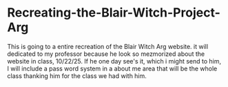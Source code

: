 # Recreating-the-Blair-Witch-Project-Arg
This is going to a entire recreation of the Blair Witch Arg website. it will dedicated to my professor because he look so mezmorized about the website in class, 10/22/25. If he one day see's it, which i might send to him, I will include a pass word system in a about me area that will be the whole class thanking him for the class we had with him.
